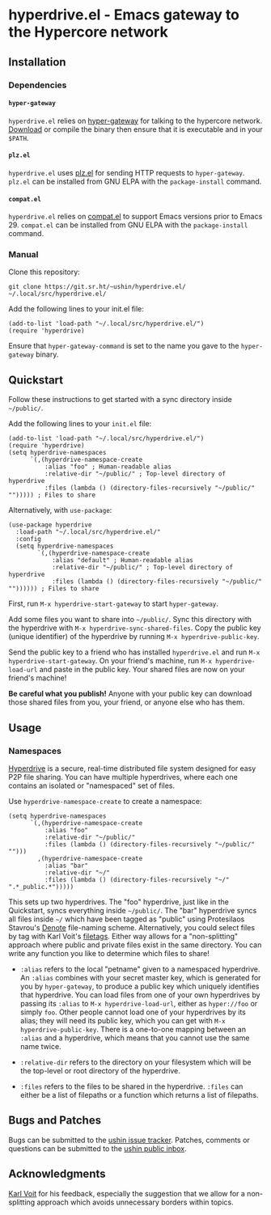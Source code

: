 # hyperdrive.el - Emacs gateway to the Hypercore network

## Installation

### Dependencies

#### `hyper-gateway`

`hyperdrive.el` relies on
[hyper-gateway](https://github.com/RangerMauve/hyper-gateway/) for
talking to the hypercore network.
[Download](https://github.com/RangerMauve/hyper-gateway/releases) or
compile the binary then ensure that it is executable and in your
`$PATH`.

#### `plz.el`

`hyperdrive.el` uses [plz.el](https://github.com/alphapapa/plz.el) for
sending HTTP requests to `hyper-gateway`. `plz.el` can be installed
from GNU ELPA with the `package-install` command.

#### `compat.el`

`hyperdrive.el` relies on
[compat.el](https://github.com/emacs-compat/compat) to support Emacs
versions prior to Emacs 29. `compat.el` can be installed from GNU ELPA
with the `package-install` command.

### Manual

Clone this repository:

```
git clone https://git.sr.ht/~ushin/hyperdrive.el/ ~/.local/src/hyperdrive.el/
```

Add the following lines to your init.el file:

```
(add-to-list 'load-path "~/.local/src/hyperdrive.el/")
(require 'hyperdrive)
```

Ensure that `hyper-gateway-command` is set to the name you gave to the
`hyper-gateway` binary.

## Quickstart

Follow these instructions to get started with a sync directory inside
`~/public/`.

Add the following lines to your `init.el` file:

```
(add-to-list 'load-path "~/.local/src/hyperdrive.el/")
(require 'hyperdrive)
(setq hyperdrive-namespaces
      `(,(hyperdrive-namespace-create
          :alias "foo" ; Human-readable alias
          :relative-dir "~/public/" ; Top-level directory of hyperdrive
          :files (lambda () (directory-files-recursively "~/public/" ""))))) ; Files to share
```

Alternatively, with `use-package`:
```
(use-package hyperdrive
  :load-path "~/.local/src/hyperdrive.el/"
  :config
  (setq hyperdrive-namespaces
        `(,(hyperdrive-namespace-create
            :alias "default" ; Human-readable alias
            :relative-dir "~/public/" ; Top-level directory of hyperdrive
            :files (lambda () (directory-files-recursively "~/public/" "")))))) ; Files to share
```

First, run `M-x hyperdrive-start-gateway` to start `hyper-gateway`.

Add some files you want to share into `~/public/`. Sync this directory
with the hyperdrive with `M-x hyperdrive-sync-shared-files`. Copy the
public key (unique identifier) of the hyperdrive by running `M-x
hyperdrive-public-key`.

Send the public key to a friend who has installed `hyperdrive.el` and run
`M-x hyperdrive-start-gateway`. On your friend's machine, run `M-x
hyperdrive-load-url` and paste in the public key. Your shared files are
now on your friend's machine!

**Be careful what you publish!** Anyone with your public key can
download those shared files from you, your friend, or anyone else who
has them.

## Usage

### Namespaces

[Hyperdrive](https://docs.holepunch.to/building-blocks/hyperdrive) is
a secure, real-time distributed file system designed for easy P2P file
sharing. You can have multiple hyperdrives, where each one contains an
isolated or "namespaced" set of files.

Use `hyperdrive-namespace-create` to create a namespace:

```
(setq hyperdrive-namespaces
      `(,(hyperdrive-namespace-create
          :alias "foo"
          :relative-dir "~/public/"
          :files (lambda () (directory-files-recursively "~/public/" "")))
        ,(hyperdrive-namespace-create
          :alias "bar"
          :relative-dir "~/"
          :files (lambda () (directory-files-recursively "~/" ".*_public.*")))))
```

This sets up two hyperdrives. The "foo" hyperdrive, just like in the
Quickstart, syncs everything inside `~/public/`. The "bar" hyperdrive
syncs all files inside `~/` which have been tagged as "public" using
Protesilaos Stavrou's [Denote](https://protesilaos.com/emacs/denote)
file-naming scheme. Alternatively, you could select files by tag with
Karl Voit's [filetags](https://github.com/novoid/filetags/). Either
way allows for a "non-splitting" approach where public and private
files exist in the same directory. You can write any function you like
to determine which files to share!

- `:alias` refers to the local "petname" given to a namespaced
  hyperdrive. An `:alias` combines with your secret master key, which
  is generated for you by `hyper-gateway`, to produce a public key
  which uniquely identifies that hyperdrive. You can load files from
  one of your own hyperdrives by passing its `:alias` to `M-x
  hyperdrive-load-url`, either as `hyper://foo` or simply `foo`. Other
  people cannot load one of your hyperdrives by its alias; they will
  need its public key, which you can get with `M-x hyperdrive-public-key`.
  There is a one-to-one mapping between an `:alias` and a hyperdrive,
  which means that you cannot use the same name twice.

- `:relative-dir` refers to the directory on your filesystem which
  will be the top-level or root directory of the hyperdrive.

- `:files` refers to the files to be shared in the hyperdrive.
  `:files` can either be a list of filepaths or a function which
  returns a list of filepaths.

## Bugs and Patches

Bugs can be submitted to the [ushin issue
tracker](https://todo.sr.ht/~ushin/ushin). Patches,
comments or questions can be submitted to the [ushin public
inbox](https://lists.sr.ht/~ushin/ushin).

## Acknowledgments

[Karl Voit](https://karl-voit.at/) for his feedback, especially the
suggestion that we allow for a non-splitting approach which avoids
unnecessary borders within topics.
